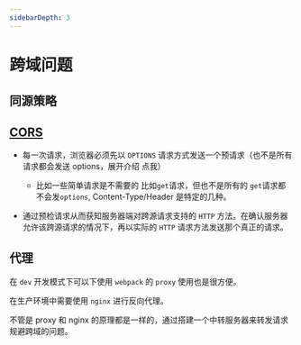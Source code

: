 ```yaml
---
sidebarDepth: 3
---
```

# 跨域问题

## 同源策略

## [CORS](https://developer.mozilla.org/zh-CN/docs/Web/HTTP/Access_control_CORS)

- 每一次请求，浏览器必须先以 `OPTIONS` 请求方式发送一个预请求（也不是所有请求都会发送 options，展开介绍 点我）
    - 比如一些简单请求是不需要的 比如`get`请求，但也不是所有的 `get`请求都不会发`options`, Content-Type/Header 是特定的几种。

- 通过预检请求从而获知服务器端对跨源请求支持的 `HTTP` 方法。在确认服务器允许该跨源请求的情况下，再以实际的 `HTTP` 请求方法发送那个真正的请求。

## 代理
在 `dev` 开发模式下可以下使用 `webpack` 的 `proxy` 使用也是很方便。

在生产环境中需要使用 `nginx` 进行反向代理。

不管是 proxy 和 nginx 的原理都是一样的，通过搭建一个中转服务器来转发请求规避跨域的问题。
